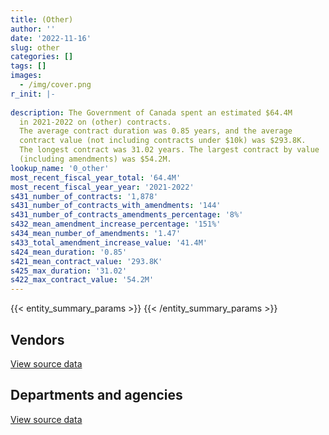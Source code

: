```yaml
---
title: (Other)
author: ''
date: '2022-11-16'
slug: other
categories: []
tags: []
images:
  - /img/cover.png
r_init: |-
  
description: The Government of Canada spent an estimated $64.4M
  in 2021-2022 on (other) contracts.
  The average contract duration was 0.85 years, and the average
  contract value (not including contracts under $10k) was $293.8K.
  The longest contract was 31.02 years. The largest contract by value
  (including amendments) was $54.2M.
lookup_name: '0_other'
most_recent_fiscal_year_total: '64.4M'
most_recent_fiscal_year_year: '2021-2022'
s431_number_of_contracts: '1,878'
s431_number_of_contracts_with_amendments: '144'
s431_number_of_contracts_amendments_percentage: '8%'
s432_mean_amendment_increase_percentage: '151%'
s434_mean_number_of_amendments: '1.47'
s433_total_amendment_increase_value: '41.4M'
s424_mean_duration: '0.85'
s421_mean_contract_value: '293.8K'
s425_max_duration: '31.02'
s422_max_contract_value: '54.2M'
---
```


<script src="/rmarkdown-libs/htmlwidgets/htmlwidgets.js"></script>
<link href="/rmarkdown-libs/datatables-css/datatables-crosstalk.css" rel="stylesheet" />
<script src="/rmarkdown-libs/datatables-binding/datatables.js"></script>
<script src="/rmarkdown-libs/jquery/jquery-3.6.0.min.js"></script>
<link href="/rmarkdown-libs/dt-core-bootstrap/css/dataTables.bootstrap.min.css" rel="stylesheet" />
<link href="/rmarkdown-libs/dt-core-bootstrap/css/dataTables.bootstrap.extra.css" rel="stylesheet" />
<script src="/rmarkdown-libs/dt-core-bootstrap/js/jquery.dataTables.min.js"></script>
<script src="/rmarkdown-libs/dt-core-bootstrap/js/dataTables.bootstrap.min.js"></script>
<link href="/rmarkdown-libs/crosstalk/css/crosstalk.min.css" rel="stylesheet" />
<script src="/rmarkdown-libs/crosstalk/js/crosstalk.min.js"></script>
<script src="/rmarkdown-libs/htmlwidgets/htmlwidgets.js"></script>
<link href="/rmarkdown-libs/datatables-css/datatables-crosstalk.css" rel="stylesheet" />
<script src="/rmarkdown-libs/datatables-binding/datatables.js"></script>
<script src="/rmarkdown-libs/jquery/jquery-3.6.0.min.js"></script>
<link href="/rmarkdown-libs/dt-core-bootstrap/css/dataTables.bootstrap.min.css" rel="stylesheet" />
<link href="/rmarkdown-libs/dt-core-bootstrap/css/dataTables.bootstrap.extra.css" rel="stylesheet" />
<script src="/rmarkdown-libs/dt-core-bootstrap/js/jquery.dataTables.min.js"></script>
<script src="/rmarkdown-libs/dt-core-bootstrap/js/dataTables.bootstrap.min.js"></script>
<link href="/rmarkdown-libs/crosstalk/css/crosstalk.min.css" rel="stylesheet" />
<script src="/rmarkdown-libs/crosstalk/js/crosstalk.min.js"></script>

{{< entity_summary_params >}}
{{< /entity_summary_params >}}

## Vendors

<div id="htmlwidget-1" style="width:100%;height:auto;" class="datatables html-widget"></div>
<script type="application/json" data-for="htmlwidget-1">{"x":{"style":"bootstrap","filter":"none","vertical":false,"data":[["<a href=\"/vendors/73719_newfoundland_labrador/\">73719 Newfoundland Labrador<\/a>","<a href=\"/vendors/9168516_canada/\">9168516 Canada<\/a>","<a href=\"/vendors/accenture/\">Accenture<\/a>","<a href=\"/vendors/adrm_technology_consulting/\">ADRM Technology Consulting<\/a>","<a href=\"/vendors/aeg_fuels/\">AEG Fuels<\/a>","<a href=\"/vendors/agilent/\">Agilent<\/a>","<a href=\"/vendors/agriteam_canada/\">Agriteam Canada<\/a>","<a href=\"/vendors/algonquin_college/\">Algonquin College<\/a>","<a href=\"/vendors/alinea_international/\">Alinea International<\/a>","<a href=\"/vendors/als_canada/\">ALS Canada<\/a>","<a href=\"/vendors/altis_human_resources/\">Altis Human Resources<\/a>","<a href=\"/vendors/amex_bank_of_canada/\">Amex Bank of Canada<\/a>","<a href=\"/vendors/aon_reed_stenhouse/\">Aon Reed Stenhouse<\/a>","<a href=\"/vendors/atco/\">ATCO<\/a>","<a href=\"/vendors/avi_spl/\">Avi Spl<\/a>","<a href=\"/vendors/bell_canada/\">Bell Canada<\/a>","<a href=\"/vendors/bombardier/\">Bombardier<\/a>","<a href=\"/vendors/bronswerk_marine/\">Bronswerk Marine<\/a>","<a href=\"/vendors/brs_innovations/\">BRS Innovations<\/a>","<a href=\"/vendors/bruker/\">Bruker<\/a>","<a href=\"/vendors/cache_computer_consulting/\">Cache Computer Consulting<\/a>","<a href=\"/vendors/campbell_scientific_canada/\">Campbell Scientific Canada<\/a>","<a href=\"/vendors/canadian_bureau_for_international_education/\">Canadian Bureau for International Education<\/a>","<a href=\"/vendors/canadian_commercial/\">Canadian Commercial<\/a>","<a href=\"/vendors/canadian_corps_of_commissionaires/\">Canadian Corps of Commissionaires<\/a>","<a href=\"/vendors/cansel_survey_equipment/\">Cansel Survey Equipment<\/a>","<a href=\"/vendors/cistel_technology/\">Cistel Technology<\/a>","<a href=\"/vendors/comnet_networks_and_security/\">Comnet Networks and Security<\/a>","<a href=\"/vendors/compugen/\">Compugen<\/a>","<a href=\"/vendors/concept_controls/\">Concept Controls<\/a>","<a href=\"/vendors/conference_board_of_canada/\">Conference Board of Canada<\/a>","<a href=\"/vendors/consortium_of_care_canada/\">Consortium of Care Canada<\/a>","<a href=\"/vendors/convergint_technologies/\">Convergint Technologies<\/a>","<a href=\"/vendors/cowatersogema/\">CowaterSogema<\/a>","<a href=\"/vendors/dalhousie_university/\">Dalhousie University<\/a>","<a href=\"/vendors/delco_automation/\">Delco Automation<\/a>","<a href=\"/vendors/deloitte/\">Deloitte<\/a>","<a href=\"/vendors/deton_cho_logistics/\">Deton Cho Logistics<\/a>","<a href=\"/vendors/dew_engineering/\">DEW Engineering<\/a>","<a href=\"/vendors/dnr_consulting_group/\">DNR Consulting Group<\/a>","<a href=\"/vendors/donna_cona/\">Donna Cona<\/a>","<a href=\"/vendors/dst_consulting_engineers/\">DST Consulting Engineers<\/a>","<a href=\"/vendors/eclipsys_solutions/\">Eclipsys Solutions<\/a>","<a href=\"/vendors/englobe/\">Englobe<\/a>","<a href=\"/vendors/enviroservices/\">Enviroservices<\/a>","<a href=\"/vendors/esbe_scientific_industries/\">ESBE Scientific Industries<\/a>","<a href=\"/vendors/esri/\">ESRI<\/a>","<a href=\"/vendors/evaluation_personnel/\">Evaluation Personnel<\/a>","<a href=\"/vendors/exp_services/\">EXP Services<\/a>","<a href=\"/vendors/fairbanks_morse_engine/\">Fairbanks Morse Engine<\/a>","<a href=\"/vendors/fdf_group/\">Fdf Group<\/a>","<a href=\"/vendors/felix_technology/\">Felix Technology<\/a>","<a href=\"/vendors/ference_company_consulting/\">Ference Company Consulting<\/a>","<a href=\"/vendors/floyd_s_construction/\">Floyd’s Construction<\/a>","<a href=\"/vendors/fugro_geosurveys/\">Fugro GeoSurveys<\/a>","<a href=\"/vendors/general_motors/\">General Motors<\/a>","<a href=\"/vendors/global_knowledge/\">Global Knowledge<\/a>","<a href=\"/vendors/golder_associates/\">Golder Associates<\/a>","<a href=\"/vendors/goss_gilroy/\">Goss Gilroy<\/a>","<a href=\"/vendors/graybar_canada/\">Graybar Canada<\/a>","<a href=\"/vendors/great_slave_helicopters/\">Great Slave Helicopters<\/a>","<a href=\"/vendors/halpenny_insurance_brokers/\">Halpenny Insurance Brokers<\/a>","<a href=\"/vendors/hewlett_packard/\">Hewlett Packard<\/a>","<a href=\"/vendors/homewood_health/\">Homewood Health<\/a>","<a href=\"/vendors/hoskin_scientific/\">Hoskin Scientific<\/a>","<a href=\"/vendors/iic_technologies/\">IIC Technologies<\/a>","<a href=\"/vendors/illumina_canada/\">Illumina Canada<\/a>","<a href=\"/vendors/institut_national_d_optique/\">Institut National D’Optique<\/a>","<a href=\"/vendors/intercontinental_truck_body/\">Intercontinental Truck Body<\/a>","<a href=\"/vendors/iqvia/\">Iqvia<\/a>","<a href=\"/vendors/j_l_richards_associates/\">J L Richards Associates<\/a>","<a href=\"/vendors/jankel_tactical_systems/\">Jankel Tactical Systems<\/a>","<a href=\"/vendors/jim_pattison_industries/\">Jim Pattison Industries<\/a>","<a href=\"/vendors/kenn_borek_air/\">Kenn Borek Air<\/a>","<a href=\"/vendors/kpmg/\">KPMG<\/a>","<a href=\"/vendors/life_technologies/\">Life Technologies<\/a>","<a href=\"/vendors/lionbridge/\">Lionbridge<\/a>","<a href=\"/vendors/lotek_wireless/\">Lotek Wireless<\/a>","<a href=\"/vendors/lumina_it/\">Lumina IT<\/a>","<a href=\"/vendors/macdonald_dettwiler_and_associates/\">MacDonald Dettwiler and Associates<\/a>","<a href=\"/vendors/madsen_diesel_turbine/\">Madsen Diesel Turbine<\/a>","<a href=\"/vendors/malatest/\">Malatest<\/a>","<a href=\"/vendors/mcelhanney_associates/\">McElhanney Associates<\/a>","<a href=\"/vendors/mcgill_university/\">Mcgill University<\/a>","<a href=\"/vendors/mercury_marine/\">Mercury Marine<\/a>","<a href=\"/vendors/mgis/\">MGIS<\/a>","<a href=\"/vendors/microsoft_canada/\">Microsoft Canada<\/a>","<a href=\"/vendors/ministry_of_finance/\">Ministry of Finance<\/a>","<a href=\"/vendors/mitsubishi_motor_sales/\">Mitsubishi Motor Sales<\/a>","<a href=\"/vendors/modis_canada/\">Modis Canada<\/a>","<a href=\"/vendors/nav_canada/\">NAV Canada<\/a>","<a href=\"/vendors/nikon_canada/\">Nikon Canada<\/a>","<a href=\"/vendors/nisha_techonologies/\">Nisha Techonologies<\/a>","<a href=\"/vendors/northern_construction/\">Northern Construction<\/a>","<a href=\"/vendors/northern_micro/\">Northern Micro<\/a>","<a href=\"/vendors/northwest_hydraulic_consultants/\">Northwest Hydraulic Consultants<\/a>","<a href=\"/vendors/omnitech_electronics/\">Omnitech Electronics<\/a>","<a href=\"/vendors/ottawa_business_interiors/\">Ottawa Business Interiors<\/a>","<a href=\"/vendors/oxford_nanopore_technologies/\">Oxford Nanopore Technologies<\/a>","<a href=\"/vendors/pan_american_development_foundation/\">Pan American Development Foundation<\/a>","<a href=\"/vendors/pattison_sign_group/\">Pattison Sign Group<\/a>","<a href=\"/vendors/phaselock_systems_international/\">Phaselock Systems International<\/a>","<a href=\"/vendors/pitney_bowes/\">Pitney Bowes<\/a>","<a href=\"/vendors/pricewaterhouse_coopers/\">Pricewaterhouse Coopers<\/a>","<a href=\"/vendors/purelogic/\">PureLogic<\/a>","<a href=\"/vendors/qmr/\">QMR<\/a>","<a href=\"/vendors/radiation_solutions/\">Radiation Solutions<\/a>","<a href=\"/vendors/rapiscan_systems/\">Rapiscan Systems<\/a>","<a href=\"/vendors/raymond_chabot_grant_thornton/\">Raymond Chabot Grant Thornton<\/a>","<a href=\"/vendors/rhea/\">RHEA<\/a>","<a href=\"/vendors/ricoh/\">Ricoh<\/a>","<a href=\"/vendors/rogers/\">Rogers<\/a>","<a href=\"/vendors/russel_metals/\">Russel Metals<\/a>","<a href=\"/vendors/sca_shipping_consultants_associated/\">SCA Shipping Consultants Associated<\/a>","<a href=\"/vendors/sharp_electronics/\">Sharp Electronics<\/a>","<a href=\"/vendors/stantec/\">Stantec<\/a>","<a href=\"/vendors/sterling_swift/\">Sterling Swift<\/a>","<a href=\"/vendors/stratos/\">Stratos<\/a>","<a href=\"/vendors/subaru_canada/\">Subaru Canada<\/a>","<a href=\"/vendors/symcor/\">Symcor<\/a>","<a href=\"/vendors/systems_for_research/\">Systems for Research<\/a>","<a href=\"/vendors/tci_translators_conference/\">Tci Translators Conference<\/a>","<a href=\"/vendors/teledyne/\">Teledyne<\/a>","<a href=\"/vendors/telus_canada/\">Telus Canada<\/a>","<a href=\"/vendors/testforce_systems/\">Testforce Systems<\/a>","<a href=\"/vendors/the_mathworks/\">The Mathworks<\/a>","<a href=\"/vendors/thermo_fisher_scientific/\">Thermo Fisher Scientific<\/a>","<a href=\"/vendors/toromont/\">Toromont<\/a>","<a href=\"/vendors/transtec/\">TransTec<\/a>","<a href=\"/vendors/trigon_associates/\">Trigon Associates<\/a>","<a href=\"/vendors/university_of_alberta/\">University of Alberta<\/a>","<a href=\"/vendors/university_of_british_columbia/\">University of British Columbia<\/a>","<a href=\"/vendors/university_of_calgary/\">University of Calgary<\/a>","<a href=\"/vendors/university_of_new_brunswick/\">University of New Brunswick<\/a>","<a href=\"/vendors/university_of_ottawa/\">University of Ottawa<\/a>","<a href=\"/vendors/university_of_saskatchewan/\">University of Saskatchewan<\/a>","<a href=\"/vendors/university_of_waterloo/\">University of Waterloo<\/a>","<a href=\"/vendors/vaisala_canada/\">Vaisala Canada<\/a>","<a href=\"/vendors/vwr_international/\">VWR International<\/a>","<a href=\"/vendors/waters/\">Waters<\/a>","<a href=\"/vendors/winmar/\">Winmar<\/a>","<a href=\"/vendors/wood_environment_infrastructure/\">Wood Environment Infrastructure<\/a>","<a href=\"/vendors/world_fuel_services/\">World Fuel Services<\/a>","<a href=\"/vendors/world_university_consortium/\">World University Consortium<\/a>","<a href=\"/vendors/world_university_service_of_canada/\">World University Service of Canada<\/a>","<a href=\"/vendors/worley_parsons/\">Worley Parsons<\/a>","<a href=\"/vendors/wsp/\">WSP<\/a>","<a href=\"/vendors/xerox/\">Xerox<\/a>"],[295619.42,null,null,null,null,null,661417.05,24973,null,null,725665.33,3097732.88,null,null,37998.22,474138.7,null,null,null,null,14616.55,null,null,null,null,null,null,null,null,null,null,989857.28,null,6157371.09,null,null,424860.06,null,99499.39,272887.53,null,null,92746.96,null,null,null,null,13475.25,null,null,null,null,null,1862.03,null,null,null,11842.4,20679,null,null,null,12172.1,16800,10141.52,null,186945.33,null,206215.66,null,null,null,null,null,201294.17,null,11354.01,null,null,null,null,null,null,null,null,4880754.03,null,72742.4,null,null,147804.21,null,11252.01,null,10586.33,null,null,null,67103.74,668565.11,null,null,2488.45,2216650.95,null,631450.19,41948.99,1259870.28,null,132567.62,280.93,2898441.88,0,null,null,64722,35606.19,null,null,null,null,null,null,285692.67,null,null,null,null,2635494.68,1006397.34,22000,131250,667145.97,null,98760.64,361147.76,null,null,16191.96,29715.52,null,21571.7,null,2859178.36,1498258.21,null,42663.6,0],[null,null,null,null,null,106584.23,1061643.51,5708.59,49169.72,null,704156.54,3106219.82,254493.32,15787.8,null,null,null,null,543562.27,13929.41,null,null,null,null,null,64268.44,null,null,null,null,13028.89,992569.22,null,6676448.23,null,null,null,179729.07,99771.99,null,null,9169.08,null,null,null,null,null,null,null,null,10791.6,14533.26,46486.92,null,1272976.99,null,null,null,null,null,null,null,null,null,19119.9,12630.02,121296.28,null,null,null,24973,11675.11,null,40342.47,null,null,null,null,null,22648.85,null,null,294540.65,23000,null,4894125.96,null,17743.16,null,null,166450.28,null,21807.54,34155,null,null,null,13494.58,null,670396.79,null,11881.95,2495.27,2222723.96,null,633180.19,null,1263321.98,18645,null,102819.05,null,0,869187.23,1976.14,36337,1085988.67,null,null,null,null,null,null,286475.39,41018.44,10628.08,null,0,2642715.21,1009154.6,null,120750,413148.61,null,188140.96,362137.2,28418.25,39382.93,15206.28,null,67291.86,null,61589.4,2867011.72,1502363.02,null,11500,0],[null,null,null,603992.56,null,542954.83,1137457.04,11806.41,67217.04,null,702232.62,3097732.88,66465.61,null,null,null,48917.55,null,1469631.34,66897.8,null,10912.8,1441262.41,3908000,63000,null,null,null,null,null,26946.11,989857.28,null,6658206.57,null,null,50030.67,696624.33,99499.39,null,null,52292.39,null,null,null,19776.3,33671.7,null,34492.49,0,null,160746.69,317818.76,null,null,null,27572,null,null,11207.76,null,62500.53,null,null,null,null,null,null,null,141948.1,36131.75,null,null,null,null,null,null,16507.1,null,13916.1,null,null,null,null,null,4880754.03,258.19,12916.8,null,null,165995.5,11495.19,15507.36,null,null,null,811148.63,null,null,668565.11,null,null,2488.45,2216650.95,null,631450.19,24995.6,1259870.28,null,null,0,null,0,null,4745.35,48788.32,1083021.49,null,27429.15,4646011.25,null,null,null,313714.58,null,null,null,0,2635494.68,1006397.34,null,40303.2,null,null,null,null,null,102400.14,null,null,null,null,null,2859178.36,1498258.21,26557.29,29380.74,12959.26],[null,27511.45,1066292.21,2900753.72,112783.42,554808.14,1137457.04,null,2855110.56,74214,702232.62,3097732.88,null,11277,null,236573.88,null,0,1469631.34,66897.8,null,null,2768740.94,null,111300,null,0,528824.4,6296.86,55483.12,null,745782.88,202218.34,6658206.57,31570,165194.54,215535.55,577652,99499.39,null,0,52292.39,null,0,0,18249.39,null,null,null,0,null,null,1467.63,null,null,0,null,0,null,null,219700.95,661793.48,null,null,46491.64,0,66198.97,142770.81,null,150200.9,49155,null,143411.18,null,null,73397.37,null,null,0,9708.9,0,46228.44,null,null,78561,4880754.03,46989.81,null,105906.29,0,null,null,10968.12,null,32683.07,47360.2,null,null,23694.41,668565.11,357942.15,null,1247.63,2216650.95,9398.38,631450.19,null,1259870.28,null,null,null,null,0,null,4745.35,0,1083021.49,39874.88,null,5047006.26,48878.3,13397.72,0,449691.55,null,null,41887.42,0,2635494.68,1006397.34,0,39913.28,11300,7158.5,null,null,null,102400.14,null,null,null,null,null,2859178.36,1498258.21,75142.71,129792.28,14119.8]],"container":"<table class=\"table table-striped table-hover row-border order-column display\">\n  <thead>\n    <tr>\n      <th>Vendor<\/th>\n      <th>2018-2019<\/th>\n      <th>2019-2020<\/th>\n      <th>2020-2021<\/th>\n      <th>2021-2022<\/th>\n    <\/tr>\n  <\/thead>\n<\/table>","options":{"order":[[4,"desc"]],"pageLength":10,"autoWidth":true,"columnDefs":[{"targets":1,"render":"function(data, type, row, meta) {\n    return type !== 'display' ? data : DTWidget.formatCurrency(data, \"$\", 2, 3, \",\", \".\", true, null);\n  }"},{"targets":2,"render":"function(data, type, row, meta) {\n    return type !== 'display' ? data : DTWidget.formatCurrency(data, \"$\", 2, 3, \",\", \".\", true, null);\n  }"},{"targets":3,"render":"function(data, type, row, meta) {\n    return type !== 'display' ? data : DTWidget.formatCurrency(data, \"$\", 2, 3, \",\", \".\", true, null);\n  }"},{"targets":4,"render":"function(data, type, row, meta) {\n    return type !== 'display' ? data : DTWidget.formatCurrency(data, \"$\", 2, 3, \",\", \".\", true, null);\n  }"},{"width":"16%","targets":[1,2,3,4]},{"className":"dt-right","targets":[1,2,3,4]}],"orderClasses":false}},"evals":["options.columnDefs.0.render","options.columnDefs.1.render","options.columnDefs.2.render","options.columnDefs.3.render"],"jsHooks":[]}</script>
<p class="text-right">
<a href="https://github.com/GoC-Spending/contracts-data/tree/main/data/out/categories/0_other/summary_by_fiscal_year_by_vendor.csv" class="source-data-link btn btn-link">View source data</a>
</p>

## Departments and agencies

<div id="htmlwidget-2" style="width:100%;height:auto;" class="datatables html-widget"></div>
<script type="application/json" data-for="htmlwidget-2">{"x":{"style":"bootstrap","filter":"none","vertical":false,"data":[["<a href=\"/departments/aafc-aac/\">Agriculture and Agri-Food Canada<\/a>","<a href=\"/departments/aandc-aadnc/\">Crown-Indigenous Relations and Northern Affairs Canada<\/a>","<a href=\"/departments/cannor/\">Canadian Northern Economic Development Agency<\/a>","<a href=\"/departments/cbsa-asfc/\">Canada Border Services Agency<\/a>","<a href=\"/departments/ced-dec/\">Canada Economic Development for Quebec Regions<\/a>","<a href=\"/departments/cer-rec/\">Canada Energy Regulator<\/a>","<a href=\"/departments/cfia-acia/\">Canadian Food Inspection Agency<\/a>","<a href=\"/departments/cnsc-ccsn/\">Canadian Nuclear Safety Commission<\/a>","<a href=\"/departments/csa-asc/\">Canadian Space Agency<\/a>","<a href=\"/departments/dfatd-maecd/\">Global Affairs Canada<\/a>","<a href=\"/departments/dfo-mpo/\">Fisheries and Oceans Canada<\/a>","<a href=\"/departments/dnd-mdn/\">National Defence<\/a>","<a href=\"/departments/ec/\">Environment and Climate Change Canada<\/a>","<a href=\"/departments/esdc-edsc/\">Employment and Social Development Canada<\/a>","<a href=\"/departments/hc-sc/\">Health Canada<\/a>","<a href=\"/departments/isc-sac/\">Indigenous Services Canada<\/a>","<a href=\"/departments/jus/\">Department of Justice Canada<\/a>","<a href=\"/departments/nrcan-rncan/\">Natural Resources Canada<\/a>","<a href=\"/departments/oag-bvg/\">Office of the Auditor General of Canada<\/a>","<a href=\"/departments/pc/\">Parks Canada<\/a>","<a href=\"/departments/pco-bcp/\">Privy Council Office<\/a>","<a href=\"/departments/phac-aspc/\">Public Health Agency of Canada<\/a>","<a href=\"/departments/ppsc-sppc/\">Public Prosecution Service of Canada<\/a>","<a href=\"/departments/pwgsc-tpsgc/\">Public Services and Procurement Canada<\/a>","<a href=\"/departments/rcmp-grc/\">Royal Canadian Mounted Police<\/a>","<a href=\"/departments/ssc-spc/\">Shared Services Canada<\/a>","<a href=\"/departments/tbs-sct/\">Treasury Board of Canada Secretariat<\/a>","<a href=\"/departments/tc/\">Transport Canada<\/a>"],[80270.87,0,null,8758007.54,52385.87,694539.87,624897,98760.64,703935.15,22182005.52,691897.71,4644576.63,7398.49,null,149516.03,10163.9,0,6775319.73,null,286372.35,42345.32,319158.81,null,5512512.56,514542,3978152.64,4555.3,null],[207576.27,0,null,8470643.07,null,391148.6,null,148140.97,699154.24,22965501.92,5823363.34,3261388.86,null,271538.54,110325.2,12156.82,11166.98,4740028.92,18645,323272.84,null,262970.36,null,4910891.5,241938.29,13494.58,null,null],[11399.11,null,null,10133210.19,null,258.19,10447.5,null,470335.09,28985644.74,4571820.26,1763846.68,null,73180.39,136527.47,85226.35,0,4589883.92,null,66067.21,null,128954.81,null,9214828.88,284325.5,null,null,31056.5],[119392.65,47696.06,39874.88,15850573.9,null,46989.81,null,279255.63,575864.4,28495274.88,231908.42,1710669.42,null,null,353684.07,125419.8,0,5062581.27,null,327940.17,null,34030.9,236573.88,10223289.24,64853.38,87768.11,24998.99,457015.37]],"container":"<table class=\"table table-striped table-hover row-border order-column display\">\n  <thead>\n    <tr>\n      <th>Department<\/th>\n      <th>2018-2019<\/th>\n      <th>2019-2020<\/th>\n      <th>2020-2021<\/th>\n      <th>2021-2022<\/th>\n    <\/tr>\n  <\/thead>\n<\/table>","options":{"order":[[4,"desc"]],"pageLength":10,"autoWidth":true,"columnDefs":[{"targets":1,"render":"function(data, type, row, meta) {\n    return type !== 'display' ? data : DTWidget.formatCurrency(data, \"$\", 2, 3, \",\", \".\", true, null);\n  }"},{"targets":2,"render":"function(data, type, row, meta) {\n    return type !== 'display' ? data : DTWidget.formatCurrency(data, \"$\", 2, 3, \",\", \".\", true, null);\n  }"},{"targets":3,"render":"function(data, type, row, meta) {\n    return type !== 'display' ? data : DTWidget.formatCurrency(data, \"$\", 2, 3, \",\", \".\", true, null);\n  }"},{"targets":4,"render":"function(data, type, row, meta) {\n    return type !== 'display' ? data : DTWidget.formatCurrency(data, \"$\", 2, 3, \",\", \".\", true, null);\n  }"},{"width":"16%","targets":[1,2,3,4]},{"className":"dt-right","targets":[1,2,3,4]}],"orderClasses":false}},"evals":["options.columnDefs.0.render","options.columnDefs.1.render","options.columnDefs.2.render","options.columnDefs.3.render"],"jsHooks":[]}</script>
<p class="text-right">
<a href="https://github.com/GoC-Spending/contracts-data/tree/main/data/out/categories/0_other/summary_by_fiscal_year_by_department.csv" class="source-data-link btn btn-link">View source data</a>
</p>
